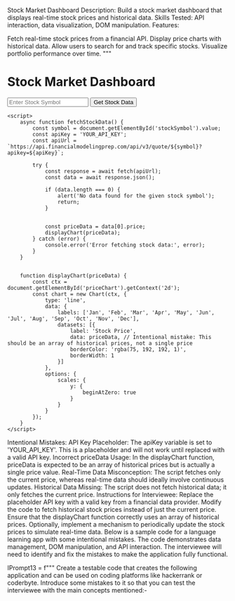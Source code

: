  Stock Market Dashboard
Description: Build a stock market dashboard that displays real-time stock prices and historical data. Skills Tested: API interaction, data visualization, DOM manipulation. Features:

Fetch real-time stock prices from a financial API.
Display price charts with historical data.
Allow users to search for and track specific stocks.
Visualize portfolio performance over time. """
<!DOCTYPE html>
<html>
<head>
    <title>Stock Market Dashboard</title>
    <script src="https://cdn.jsdelivr.net/npm/chart.js"></script>
</head>
<body>
    <h1>Stock Market Dashboard</h1>
    <input type="text" id="stockSymbol" placeholder="Enter Stock Symbol">
    <button onclick="fetchStockData()">Get Stock Data</button>
    <canvas id="priceChart" width="400" height="200"></canvas>


    <script>
        async function fetchStockData() {
            const symbol = document.getElementById('stockSymbol').value;
            const apiKey = 'YOUR_API_KEY';
            const apiUrl = `https://api.financialmodelingprep.com/api/v3/quote/${symbol}?apikey=${apiKey}`;
            
            try {
                const response = await fetch(apiUrl);
                const data = await response.json();
                
                if (data.length === 0) {
                    alert('No data found for the given stock symbol');
                    return;
                }


                const priceData = data[0].price;
                displayChart(priceData);
            } catch (error) {
                console.error('Error fetching stock data:', error);
            }
        }


        function displayChart(priceData) {
            const ctx = document.getElementById('priceChart').getContext('2d');
            const chart = new Chart(ctx, {
                type: 'line',
                data: {
                    labels: ['Jan', 'Feb', 'Mar', 'Apr', 'May', 'Jun', 'Jul', 'Aug', 'Sep', 'Oct', 'Nov', 'Dec'],
                    datasets: [{
                        label: 'Stock Price',
                        data: priceData, // Intentional mistake: This should be an array of historical prices, not a single price
                        borderColor: 'rgba(75, 192, 192, 1)',
                        borderWidth: 1
                    }]
                },
                options: {
                    scales: {
                        y: {
                            beginAtZero: true
                        }
                    }
                }
            });
        }
    </script>
</body>
</html>
Intentional Mistakes:
API Key Placeholder: The apiKey variable is set to 'YOUR_API_KEY'. This is a placeholder and will not work until replaced with a valid API key.
Incorrect priceData Usage: In the displayChart function, priceData is expected to be an array of historical prices but is actually a single price value.
Real-Time Data Misconception: The script fetches only the current price, whereas real-time data should ideally involve continuous updates.
Historical Data Missing: The script does not fetch historical data; it only fetches the current price.
Instructions for Interviewee:
Replace the placeholder API key with a valid key from a financial data provider.
Modify the code to fetch historical stock prices instead of just the current price.
Ensure that the displayChart function correctly uses an array of historical prices.
Optionally, implement a mechanism to periodically update the stock prices to simulate real-time data.
Below is a sample code for a language learning app with some intentional mistakes. The code demonstrates data management, DOM manipulation, and API interaction. The interviewee will need to identify and fix the mistakes to make the application fully functional.

IPrompt13 = f""" Create a testable code that creates the following application and can be used on coding platforms like hackerrank or coderbyte. Introduce some mistakes to it so that you can test the interviewee with the main concepts mentioned:-
